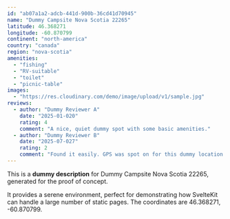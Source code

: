 ```yaml
---
id: "ab07a1a2-adcb-441d-900b-36cd41d70945"
name: "Dummy Campsite Nova Scotia 22265"
latitude: 46.368271
longitude: -60.870799
continent: "north-america"
country: "canada"
region: "nova-scotia"
amenities:
  - "fishing"
  - "RV-suitable"
  - "toilet"
  - "picnic-table"
images:
  - "https://res.cloudinary.com/demo/image/upload/v1/sample.jpg"
reviews:
  - author: "Dummy Reviewer A"
    date: "2025-01-020"
    rating: 4
    comment: "A nice, quiet dummy spot with some basic amenities."
  - author: "Dummy Reviewer B"
    date: "2025-07-027"
    rating: 2
    comment: "Found it easily. GPS was spot on for this dummy location."
---
```


This is a **dummy description** for Dummy Campsite Nova Scotia 22265, generated for the proof of concept.

It provides a serene environment, perfect for demonstrating how SvelteKit can handle a large number of static pages. The coordinates are 46.368271, -60.870799.
